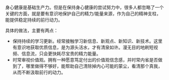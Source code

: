 
身心健康是基础生产力。但是在保持身心健康的尝试努力中，很多人都忽略了一个关键的方面，就是要有意识地保护自己的精力/能量来源，作为自己的精神支柱，能提供稳定持续的前行动力。

具体的做法，主要有两点：
- 保持持续的学习更新。经常接触学习新信息、新观点、新知识、新技术。这里有意识地获取优质信息，是为源头活水，才有清泉如许。漫无目的地刷短视频、信息流，只会更快耗尽宝贵的精力能量。
- 时常审视价值观。拥有一种愿意笃定付出的价值观信念感，并时常内省是否做到了，哪里做得不够好，能帮助自己清除掉内心可能的蒙尘，看清那个真我，从而不断汲取前行的动力。
